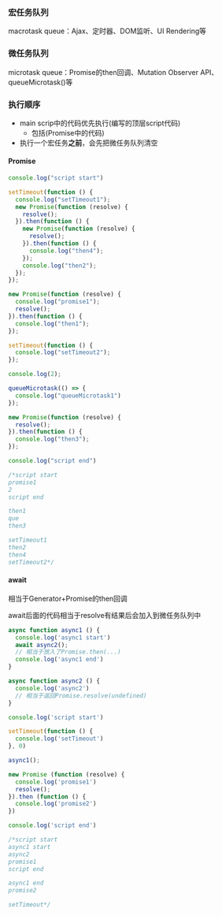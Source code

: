 ### 宏任务队列

macrotask queue：Ajax、定时器、DOM监听、UI Rendering等



### 微任务队列

microtask queue：Promise的then回调、Mutation Observer API、queueMicrotask()等



### 执行顺序

* main scrip中的代码优先执行(编写的顶层script代码)
  * 包括(Promise中的代码)
* 执行一个宏任务**之前**，会先把微任务队列清空



#### Promise

```js
console.log("script start")

setTimeout(function () {
  console.log("setTimeout1");
  new Promise(function (resolve) {
    resolve();
  }).then(function () {
    new Promise(function (resolve) {
      resolve();
    }).then(function () {
      console.log("then4");
    });
    console.log("then2");
  });
});

new Promise(function (resolve) {
  console.log("promise1");
  resolve();
}).then(function () {
  console.log("then1");
});

setTimeout(function () {
  console.log("setTimeout2");
});

console.log(2);

queueMicrotask(() => {
  console.log("queueMicrotask1")
});

new Promise(function (resolve) {
  resolve();
}).then(function () {
  console.log("then3");
});

console.log("script end")

/*script start
promise1
2
script end

then1
que
then3

setTimeout1
then2
then4
setTimeout2*/
```



#### await

相当于Generator+Promise的then回调

await后面的代码相当于resolve有结果后会加入到微任务队列中

```js
async function async1 () {
  console.log('async1 start')
  await async2();
  // 相当于放入了Promise.then(...)
  console.log('async1 end')
}

async function async2 () {
  console.log('async2')
  // 相当于返回Promise.resolve(undefined)
}

console.log('script start')

setTimeout(function () {
  console.log('setTimeout')
}, 0)

async1();

new Promise (function (resolve) {
  console.log('promise1')
  resolve();
}).then (function () {
  console.log('promise2')
})

console.log('script end')

/*script start
async1 start
async2
promise1
script end

async1 end
promise2

setTimeout*/
```


